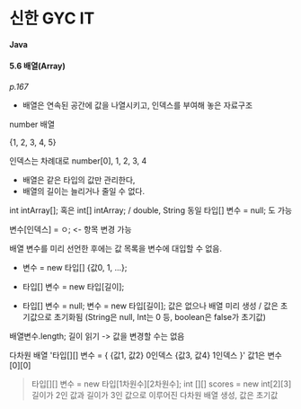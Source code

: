 # 신한 GYC IT


#### Java


#### 5.6 배열(Array) 
_p.167_

* 배열은 연속된 공간에 값을 나열시키고, 인덱스를 부여해 놓은 자료구조

number 배열

{1, 2, 3, 4, 5}

인덱스는 차례대로 number[0], 1, 2, 3, 4


* 배열은 같은 타입의 값만 관리한다,
* 배열의 길이는 늘리거나 줄일 수 없다.

int intArray[]; 혹은 int[] intArray; / double, String 동일
타입[] 변수 = null; 도 가능

변수[인덱스] = ㅇ; <- 항목 변경 가능

배열 변수를 미리 선언한 후에는 값 목록을 변수에 대입할 수 없음.
* 변수 = new 타입[] {값0, 1, ...};

* 타입[] 변수 = new 타입[길이];
* 타입[] 변수 = null;
변수 = new 타입[길이];
값은 없으나 배열 미리 생성 / 값은 초기값으로 초기화됨 (String은 null, Int는 0 등, boolean은 false가 초기값)

배열변수.length; 길이 읽기 -> 값을 변경할 수는 없음

다차원 배열
'타입[][] 변수 = {
{값1, 값2} 0인덱스
{값3, 값4} 1인덱스
}'
값1은 변수[0][0]


> 타입[][] 변수 = new 타입[1차원수][2차원수];
> int [][] scores = new int[2][3]
> 길이가 2인 값과 길이가 3인 값으로 이루어진 다차원 배열 생성, 값은 초기값
